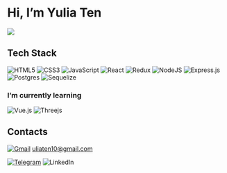 # Hi, I’m Yulia Ten
![](http://github-profile-summary-cards.vercel.app/api/cards/profile-details?username=MightyPickle&theme=tokyonight)

## Tech Stack
![HTML5](https://img.shields.io/badge/html5-%23E34F26.svg?style=for-the-badge&logo=html5&logoColor=white)
![CSS3](https://img.shields.io/badge/css3-%231572B6.svg?style=for-the-badge&logo=css3&logoColor=white)
![JavaScript](https://img.shields.io/badge/javascript-%23323330.svg?style=for-the-badge&logo=javascript&logoColor=%23F7DF1E)
![React](https://img.shields.io/badge/react-%2320232a.svg?style=for-the-badge&logo=react&logoColor=%2361DAFB)
![Redux](https://img.shields.io/badge/redux-%23593d88.svg?style=for-the-badge&logo=redux&logoColor=white)
![NodeJS](https://img.shields.io/badge/node.js-6DA55F?style=for-the-badge&logo=node.js&logoColor=white)
![Express.js](https://img.shields.io/badge/express.js-%23404d59.svg?style=for-the-badge&logo=express&logoColor=%2361DAFB)
![Postgres](https://img.shields.io/badge/postgres-%23316192.svg?style=for-the-badge&logo=postgresql&logoColor=white)
![Sequelize](https://img.shields.io/badge/Sequelize-52B0E7?style=for-the-badge&logo=Sequelize&logoColor=white)

### I’m currently learning
![Vue.js](https://img.shields.io/badge/vuejs-%2335495e.svg?style=for-the-badge&logo=vuedotjs&logoColor=%234FC08D)
![Threejs](https://img.shields.io/badge/threejs-black?style=for-the-badge&logo=three.js&logoColor=white)

## Contacts
<a href="mailto:uliaten@gmail.com">![Gmail](https://img.shields.io/badge/Gmail-D14836?style=for-the-badge&logo=gmail&logoColor=white)</a>
 uliaten10@gmail.com

<a href="https://t.me/U_ten">![Telegram](https://img.shields.io/badge/Telegram-2CA5E0?style=for-the-badge&logo=telegram&logoColor=white)</a>
![LinkedIn](https://img.shields.io/badge/linkedin-%230077B5.svg?style=for-the-badge&logo=linkedin&logoColor=white)


<!---
MightyPickle/MightyPickle is a ✨ special ✨ repository because its `README.md` (this file) appears on your GitHub profile.
You can click the Preview link to take a look at your changes.
--->
